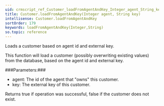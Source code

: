 ```yaml
---
uid: crmscript_ref_Customer_loadFromAgentAndKey_Integer_agent_String_key
title: Customer.loadFromAgentAndKey(Integer agent, String key)
intellisense: Customer.loadFromAgentAndKey
sortOrder: 179
keywords: loadFromAgentAndKey(Integer,String)
so.topic: reference
---
```


Loads a customer based on agent id and external key.

This function will load a customer (possibly overwriting existing values) from the database, based on the agent id and external key.



###Parameters:###


 - agent: The id of the agent that "owns" this customer.
 - key: The external key of this customer.


Returns true if operation was successful, false if the customer does not exist.


